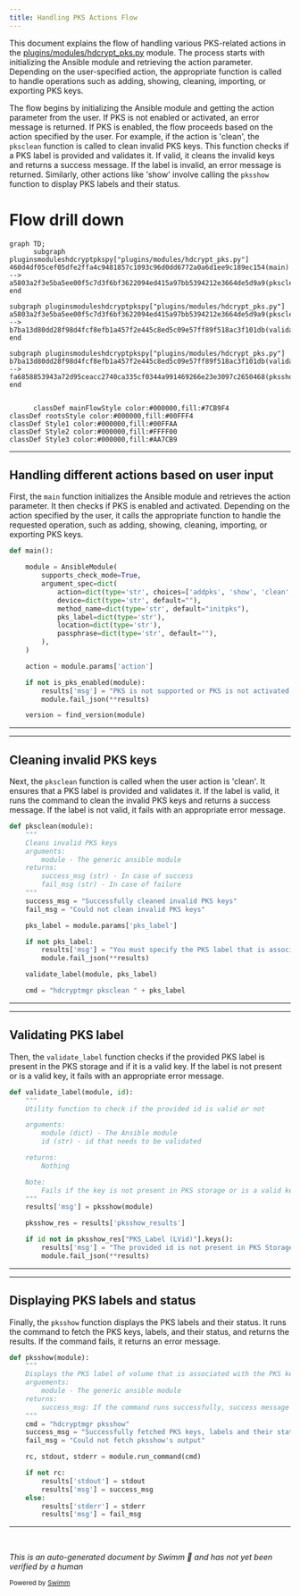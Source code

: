 ```yaml
---
title: Handling PKS Actions Flow
---
```

This document explains the flow of handling various PKS-related actions in the <SwmPath>[plugins/modules/hdcrypt_pks.py](plugins/modules/hdcrypt_pks.py)</SwmPath> module. The process starts with initializing the Ansible module and retrieving the action parameter. Depending on the user-specified action, the appropriate function is called to handle operations such as adding, showing, cleaning, importing, or exporting PKS keys.

The flow begins by initializing the Ansible module and getting the action parameter from the user. If PKS is not enabled or activated, an error message is returned. If PKS is enabled, the flow proceeds based on the action specified by the user. For example, if the action is 'clean', the <SwmToken path="plugins/modules/hdcrypt_pks.py" pos="549:2:2" line-data="def pksclean(module):">`pksclean`</SwmToken> function is called to clean invalid PKS keys. This function checks if a PKS label is provided and validates it. If valid, it cleans the invalid keys and returns a success message. If the label is invalid, an error message is returned. Similarly, other actions like 'show' involve calling the <SwmToken path="plugins/modules/hdcrypt_pks.py" pos="468:10:10" line-data="    results[&#39;msg&#39;] = pksshow(module)">`pksshow`</SwmToken> function to display PKS labels and their status.

# Flow drill down

```mermaid
graph TD;
      subgraph pluginsmoduleshdcryptpkspy["plugins/modules/hdcrypt_pks.py"]
460d4df05cef05dfe2ffa4c9481857c1093c96d0dd6772a0a6d1ee9c189ec154(main) --> a5803a2f3e5ba5ee00f5c7d3f6bf3622094ed415a97bb5394212e3664de5d9a9(pksclean)
end

subgraph pluginsmoduleshdcryptpkspy["plugins/modules/hdcrypt_pks.py"]
a5803a2f3e5ba5ee00f5c7d3f6bf3622094ed415a97bb5394212e3664de5d9a9(pksclean) --> b7ba13d80dd28f98d4fcf8efb1a457f2e445c8ed5c09e57ff89f518ac3f101db(validate_label)
end

subgraph pluginsmoduleshdcryptpkspy["plugins/modules/hdcrypt_pks.py"]
b7ba13d80dd28f98d4fcf8efb1a457f2e445c8ed5c09e57ff89f518ac3f101db(validate_label) --> fa6858853943a72d95ceacc2740ca335cf0344a991469266e23e3097c2650468(pksshow)
end


      classDef mainFlowStyle color:#000000,fill:#7CB9F4
classDef rootsStyle color:#000000,fill:#00FFF4
classDef Style1 color:#000000,fill:#00FFAA
classDef Style2 color:#000000,fill:#FFFF00
classDef Style3 color:#000000,fill:#AA7CB9
```

<SwmSnippet path="/plugins/modules/hdcrypt_pks.py" line="687">

---

## Handling different actions based on user input

First, the <SwmToken path="plugins/modules/hdcrypt_pks.py" pos="687:2:2" line-data="def main():">`main`</SwmToken> function initializes the Ansible module and retrieves the action parameter. It then checks if PKS is enabled and activated. Depending on the action specified by the user, it calls the appropriate function to handle the requested operation, such as adding, showing, cleaning, importing, or exporting PKS keys.

```python
def main():

    module = AnsibleModule(
        supports_check_mode=True,
        argument_spec=dict(
            action=dict(type='str', choices=['addpks', 'show', 'clean', 'import', 'export'], required=True),
            device=dict(type='str', default=""),
            method_name=dict(type='str', default="initpks"),
            pks_label=dict(type='str'),
            location=dict(type='str'),
            passphrase=dict(type='str', default=""),
        ),
    )

    action = module.params['action']

    if not is_pks_enabled(module):
        results['msg'] = "PKS is not supported or PKS is not activated."
        module.fail_json(**results)

    version = find_version(module)
```

---

</SwmSnippet>

<SwmSnippet path="/plugins/modules/hdcrypt_pks.py" line="549">

---

## Cleaning invalid PKS keys

Next, the <SwmToken path="plugins/modules/hdcrypt_pks.py" pos="549:2:2" line-data="def pksclean(module):">`pksclean`</SwmToken> function is called when the user action is 'clean'. It ensures that a PKS label is provided and validates it. If the label is valid, it runs the command to clean the invalid PKS keys and returns a success message. If the label is not valid, it fails with an appropriate error message.

```python
def pksclean(module):
    """
    Cleans invalid PKS keys
    arguments:
        module - The generic ansible module
    returns:
        success_msg (str) - In case of success
        fail_msg (str) - In case of failure
    """
    success_msg = "Successfully cleaned invalid PKS keys"
    fail_msg = "Could not clean invalid PKS keys"

    pks_label = module.params['pks_label']

    if not pks_label:
        results['msg'] = "You must specify the PKS label that is associated with the invalid key that you want to remove."
        module.fail_json(**results)

    validate_label(module, pks_label)

    cmd = "hdcryptmgr pksclean " + pks_label
```

---

</SwmSnippet>

<SwmSnippet path="/plugins/modules/hdcrypt_pks.py" line="454">

---

## Validating PKS label

Then, the <SwmToken path="plugins/modules/hdcrypt_pks.py" pos="454:2:2" line-data="def validate_label(module, id):">`validate_label`</SwmToken> function checks if the provided PKS label is present in the PKS storage and if it is a valid key. If the label is not present or is a valid key, it fails with an appropriate error message.

```python
def validate_label(module, id):
    """
    Utility function to check if the provided id is valid or not

    arguments:
        module (dict) - The Ansible module
        id (str) - id that needs to be validated

    returns:
        Nothing

    Note:
        Fails if the key is not present in PKS storage or is a valid key
    """
    results['msg'] = pksshow(module)

    pksshow_res = results['pksshow_results']

    if id not in pksshow_res["PKS_Label (LVid)"].keys():
        results['msg'] = "The provided id is not present in PKS Storage."
        module.fail_json(**results)
```

---

</SwmSnippet>

<SwmSnippet path="/plugins/modules/hdcrypt_pks.py" line="524">

---

## Displaying PKS labels and status

Finally, the <SwmToken path="plugins/modules/hdcrypt_pks.py" pos="524:2:2" line-data="def pksshow(module):">`pksshow`</SwmToken> function displays the PKS labels and their status. It runs the command to fetch the PKS keys, labels, and their status, and returns the results. If the command fails, it returns an error message.

```python
def pksshow(module):
    """
    Displays the PKS label of volume that is associated with the PKS keys and the status of the PKS keys.
    arguements:
        module - The generic ansible module
    returns:
        success_msg: If the command runs successfully, success message is returned.
    """
    cmd = "hdcryptmgr pksshow"
    success_msg = "Successfully fetched PKS keys, labels and their status, check pksshow_results"
    fail_msg = "Could not fetch pksshow's output"

    rc, stdout, stderr = module.run_command(cmd)

    if not rc:
        results['stdout'] = stdout
        results['msg'] = success_msg
    else:
        results['stderr'] = stderr
        results['msg'] = fail_msg

```

---

</SwmSnippet>

&nbsp;

*This is an auto-generated document by Swimm 🌊 and has not yet been verified by a human*

<SwmMeta version="3.0.0" repo-id="Z2l0aHViJTNBJTNBYW5zaWJsZS1wb3dlci1haXglM0ElM0Fzd2ltbWlv" repo-name="ansible-power-aix"><sup>Powered by [Swimm](/)</sup></SwmMeta>
